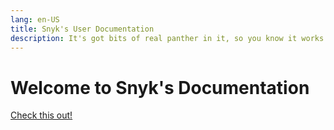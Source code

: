 ```yaml
---
lang: en-US
title: Snyk's User Documentation
description: It's got bits of real panther in it, so you know it works.
---
```


# Welcome to Snyk's Documentation
 [Check this out!](./main)
